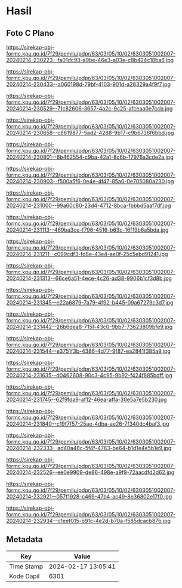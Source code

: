 # Hasil

## Foto C Plano

https://sirekap-obj-formc.kpu.go.id/7f29/pemilu/pdpr/63/03/05/10/02/6303051002007-20240214-230223--fa01dc93-a9be-46e3-a03e-c8b424c18ba6.jpg

https://sirekap-obj-formc.kpu.go.id/7f29/pemilu/pdpr/63/03/05/10/02/6303051002007-20240214-230433--a060198d-79bf-4103-901d-a28329a4f9f7.jpg

https://sirekap-obj-formc.kpu.go.id/7f29/pemilu/pdpr/63/03/05/10/02/6303051002007-20240214-230529--71c82606-3657-4a2c-9c25-afceaa0e7ccb.jpg

https://sirekap-obj-formc.kpu.go.id/7f29/pemilu/pdpr/63/03/05/10/02/6303051002007-20240214-230658--c8619877-5ad2-4288-9b17-c9b6736f6bbd.jpg

https://sirekap-obj-formc.kpu.go.id/7f29/pemilu/pdpr/63/03/05/10/02/6303051002007-20240214-230801--8b462554-c9ba-42a1-8c6b-17976a3cde2a.jpg

https://sirekap-obj-formc.kpu.go.id/7f29/pemilu/pdpr/63/03/05/10/02/6303051002007-20240214-230903--f500a5f6-0e4e-4f47-85a0-0e705080a230.jpg

https://sirekap-obj-formc.kpu.go.id/7f29/pemilu/pdpr/63/03/05/10/02/6303051002007-20240214-231000--99a60c80-23d4-4712-8bca-fbbbd5aaf7df.jpg

https://sirekap-obj-formc.kpu.go.id/7f29/pemilu/pdpr/63/03/05/10/02/6303051002007-20240214-231113--469ba3ce-f796-4516-b63c-16f19b6a5bda.jpg

https://sirekap-obj-formc.kpu.go.id/7f29/pemilu/pdpr/63/03/05/10/02/6303051002007-20240214-231211--c099cdf3-fd8e-43e4-ae0f-25c5ebd91241.jpg

https://sirekap-obj-formc.kpu.go.id/7f29/pemilu/pdpr/63/03/05/10/02/6303051002007-20240214-231313--66ce6a51-4ece-4c26-ad38-9906b1cf3d8b.jpg

https://sirekap-obj-formc.kpu.go.id/7f29/pemilu/pdpr/63/03/05/10/02/6303051002007-20240214-231345--e22a6879-7a79-4f92-b445-09a67279c3d7.jpg

https://sirekap-obj-formc.kpu.go.id/7f29/pemilu/pdpr/63/03/05/10/02/6303051002007-20240214-231442--26b6dea8-715f-43c0-9bb7-73623809bfe9.jpg

https://sirekap-obj-formc.kpu.go.id/7f29/pemilu/pdpr/63/03/05/10/02/6303051002007-20240214-231544--e3751f3b-4386-4d77-9f87-ea2841f385a9.jpg

https://sirekap-obj-formc.kpu.go.id/7f29/pemilu/pdpr/63/03/05/10/02/6303051002007-20240214-231635--d0462608-90c3-4c95-9b92-f424f885bdff.jpg

https://sirekap-obj-formc.kpu.go.id/7f29/pemilu/pdpr/63/03/05/10/02/6303051002007-20240214-231745--62f9fda9-af12-46ea-affa-30e5a7e5b230.jpg

https://sirekap-obj-formc.kpu.go.id/7f29/pemilu/pdpr/63/03/05/10/02/6303051002007-20240214-231840--c19f7f57-25ae-4dba-ae26-7f340dc4baf3.jpg

https://sirekap-obj-formc.kpu.go.id/7f29/pemilu/pdpr/63/03/05/10/02/6303051002007-20240214-232333--ad40a48c-5f4f-4783-be64-b1d1e4e5b1e9.jpg

https://sirekap-obj-formc.kpu.go.id/7f29/pemilu/pdpr/63/03/05/10/02/6303051002007-20240214-232526--ee0e9909-de86-498e-a9f9-72aacdfd2d62.jpg

https://sirekap-obj-formc.kpu.go.id/7f29/pemilu/pdpr/63/03/05/10/02/6303051002007-20240214-232921--057f1928-c469-47b4-ac49-8e36802e17f0.jpg

https://sirekap-obj-formc.kpu.go.id/7f29/pemilu/pdpr/63/03/05/10/02/6303051002007-20240214-232934--c1eef015-b91c-4e2d-b70a-f585dcacb87b.jpg


## Metadata

| Key        | Value               |
| ---------- | ------------------- |
| Time Stamp | 2024-02-17 13:05:41 |
| Kode Dapil | 6301                |



